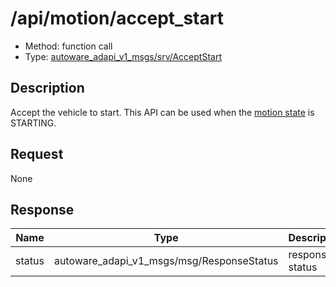 <!-- This file is generated by a tool. Do not edit directly. -->

# /api/motion/accept_start

- Method: function call
- Type: [autoware_adapi_v1_msgs/srv/AcceptStart](../../../types/autoware_adapi_v1_msgs/srv/accept_start.md)

## Description

Accept the vehicle to start. This API can be used when the [motion state](./index.md) is STARTING.

## Request

None

## Response

| Name   | Type                                      | Description     |
| ------ | ----------------------------------------- | --------------- |
| status | autoware_adapi_v1_msgs/msg/ResponseStatus | response status |
